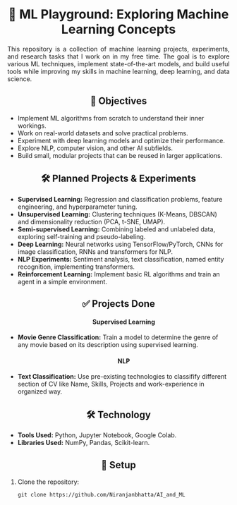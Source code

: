 <h1 align="center">🤖 ML Playground: Exploring Machine Learning Concepts</h1>

<p align="justify">
This repository is a collection of machine learning projects, experiments, and research tasks that I work on in my free time. The goal is to explore various ML techniques, implement state-of-the-art models, and build useful tools while improving my skills in machine learning, deep learning, and data science.
</p>

<h2 align="center">🎯 Objectives</h2>
<ul>
    <li>Implement ML algorithms from scratch to understand their inner workings.</li>
    <li>Work on real-world datasets and solve practical problems.</li>
    <li>Experiment with deep learning models and optimize their performance.</li>
    <li>Explore NLP, computer vision, and other AI subfields.</li>
    <li>Build small, modular projects that can be reused in larger applications.</li>
</ul>

<h2 align="center">🛠️ Planned Projects & Experiments</h2>
<ul>
    <li><b>Supervised Learning:</b> Regression and classification problems, feature engineering, and hyperparameter tuning.</li>
    <li><b>Unsupervised Learning:</b> Clustering techniques (K-Means, DBSCAN) and dimensionality reduction (PCA, t-SNE, UMAP).</li>
    <li><b>Semi-supervised Learning:</b> Combining labeled and unlabeled data, exploring self-training and pseudo-labeling.</li>
    <li><b>Deep Learning:</b> Neural networks using TensorFlow/PyTorch, CNNs for image classification, RNNs and transformers for NLP.</li>
    <li><b>NLP Experiments:</b> Sentiment analysis, text classification, named entity recognition, implementing transformers.</li>
    <li><b>Reinforcement Learning:</b> Implement basic RL algorithms and train an agent in a simple environment.</li>
</ul>

<h2 align="center">✅ Projects Done</h2>
<ul>
    <h4 align="center">Supervised Learning</h4> 
    <li><b>Movie Genre Classification:</b> Train a model to determine the genre of any movie based on its description using supervised learning.</li>
</ul>
<ul>
    <h4 align="center">NLP</h4> 
    <li><b>Text Classification:</b> Use pre-existing technologies to classifify different section of CV like Name, Skills, Projects and work-experience in organized way.</li>
</ul>

<h2 align="center">🛠️ Technology</h2>
<ul>
    <li><b>Tools Used:</b> Python, Jupyter Notebook, Google Colab.</li>
    <li><b>Libraries Used:</b> NumPy, Pandas, Scikit-learn.</li>
</ul>

<h2 align="center">🔧 Setup</h2>
<ol>
    <li>Clone the repository:</li>
    <pre><code>git clone https://github.com/Niranjanbhatta/AI_and_ML</code></pre>
</ol>

